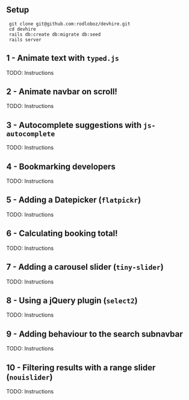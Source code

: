 ## Setup

```shell
 git clone git@github.com:rodloboz/devhire.git
 cd devhire
 rails db:create db:migrate db:seed
 rails server
```

## 1 - Animate text with `typed.js`
TODO: Instructions

## 2 - Animate navbar on scroll!
TODO: Instructions

## 3 - Autocomplete suggestions with `js-autocomplete`
TODO: Instructions
## 4 - Bookmarking developers
TODO: Instructions

## 5 - Adding a Datepicker (`flatpickr`)
TODO: Instructions

## 6 - Calculating booking total!
TODO: Instructions

## 7 - Adding a carousel slider (`tiny-slider`)
TODO: Instructions


## 8 - Using a jQuery plugin (`select2`)
TODO: Instructions


## 9 - Adding behaviour to the search subnavbar
TODO: Instructions


## 10 - Filtering results with a range slider (`nouislider`)
TODO: Instructions

